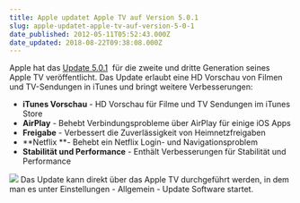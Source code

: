 ```yaml
---
title: Apple updatet Apple TV auf Version 5.0.1
slug: apple-updatet-apple-tv-auf-version-5-0-1
date_published: 2012-05-11T05:52:43.000Z
date_updated: 2018-08-22T09:38:08.000Z
---
```


Apple hat das [Update 5.0.1](http://support.apple.com/kb/HT4448)  für die zweite und dritte Generation seines Apple TV veröffentlicht. Das Update erlaubt eine HD Vorschau von Filmen und TV-Sendungen in iTunes und bringt weitere Verbesserungen:

- **iTunes Vorschau** - HD Vorschau für Filme und TV Sendungen im iTunes Store
- **AirPlay** - Behebt Verbindungsprobleme über AirPlay für einige iOS Apps
- **Freigabe** - Verbessert die Zuverlässigkeit von Heimnetzfreigaben
- **Netflix **- Behebt ein Netflix Login- und Navigationsproblem
- **Stabilität und Performance** - Enthält Verbesserungen für Stabilität und Performance 

[![](//picdump.thafaker.de/2012/05/appletv.jpg)](__GHOST_URL__/apple-updatet-apple-tv-auf-version-5-0-1/appletv/)
Das Update kann direkt über das Apple TV durchgeführt werden, in dem man es unter Einstellungen - Allgemein - Update Software startet.
